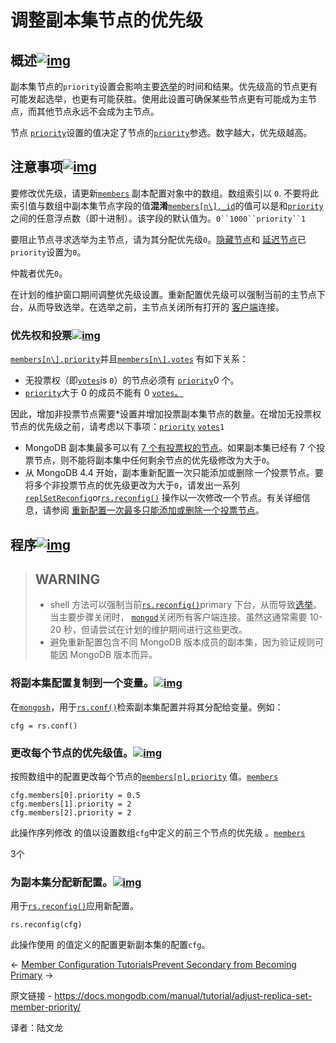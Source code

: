 # 调整副本集节点的优先级

## 概述[![img](https://www.mongodb.com/docs/manual/assets/link.svg)](https://www.mongodb.com/docs/manual/tutorial/adjust-replica-set-member-priority/#overview)

副本集节点的`priority`设置会影响主要[选举](https://www.mongodb.com/docs/manual/core/replica-set-elections/)的时间和结果。优先级高的节点更有可能发起选举，也更有可能获胜。使用此设置可确保某些节点更有可能成为主节点，而其他节点永远不会成为主节点。

节点 [`priority`](https://www.mongodb.com/docs/manual/reference/replica-configuration/#mongodb-rsconf-rsconf.members-n-.priority)设置的值决定了节点的[`priority`](https://www.mongodb.com/docs/manual/reference/replica-configuration/#mongodb-rsconf-rsconf.members-n-.priority)参选。数字越大，优先级越高。

## 注意事项[![img](https://www.mongodb.com/docs/manual/assets/link.svg)](https://www.mongodb.com/docs/manual/tutorial/adjust-replica-set-member-priority/#considerations)

要修改优先级，请更新[`members`](https://www.mongodb.com/docs/manual/reference/replica-configuration/#mongodb-rsconf-rsconf.members) 副本配置对象中的数组。数组索引以 `0`. 不要将此索引值与数组中副本集节点字段的值**混淆**[`members[n\]._id`](https://www.mongodb.com/docs/manual/reference/replica-configuration/#mongodb-rsconf-rsconf.members-n-._id)的值可以是和[`priority`](https://www.mongodb.com/docs/manual/reference/replica-configuration/#mongodb-rsconf-rsconf.members-n-.priority)之间的任意浮点数（即十进制）。该字段的默认值为。`0``1000``priority``1`

要阻止节点寻求选举为主节点，请为其分配优先级`0`。[隐藏节点](https://www.mongodb.com/docs/manual/core/replica-set-hidden-member/#std-label-replica-set-hidden-members)和 [延迟节点](https://www.mongodb.com/docs/manual/core/replica-set-delayed-member/#std-label-replica-set-delayed-members)已 `priority`设置为`0`。

仲裁者优先`0`。

在计划的维护窗口期间调整优先级设置。重新配置优先级可以强制当前的主节点下台，从而导致选举。在选举之前，主节点关闭所有打开的 [客户端](https://www.mongodb.com/docs/manual/reference/glossary/#std-term-client)连接。

### 优先权和投票[![img](https://www.mongodb.com/docs/manual/assets/link.svg)](https://www.mongodb.com/docs/manual/tutorial/adjust-replica-set-member-priority/#priority-and-votes)

[`members[n\].priority`](https://www.mongodb.com/docs/manual/reference/replica-configuration/#mongodb-rsconf-rsconf.members-n-.priority)并且[`members[n\].votes`](https://www.mongodb.com/docs/manual/reference/replica-configuration/#mongodb-rsconf-rsconf.members-n-.votes) 有如下关系：

- 无投票权（即[`votes`](https://www.mongodb.com/docs/manual/reference/replica-configuration/#mongodb-rsconf-rsconf.members-n-.votes)is `0`）的节点必须有 [`priority`](https://www.mongodb.com/docs/manual/reference/replica-configuration/#mongodb-rsconf-rsconf.members-n-.priority)0 个。
- [`priority`](https://www.mongodb.com/docs/manual/reference/replica-configuration/#mongodb-rsconf-rsconf.members-n-.priority)大于 0 的成员不能有 0 [`votes`。](https://www.mongodb.com/docs/manual/reference/replica-configuration/#mongodb-rsconf-rsconf.members-n-.votes)

因此，增加非投票节点需要*设置并增加投票副本集节点的数量。在增加无投票权节点的优先级之前，请考虑以下事项：[`priority`](https://www.mongodb.com/docs/manual/reference/replica-configuration/#mongodb-rsconf-rsconf.members-n-.priority) [`votes`](https://www.mongodb.com/docs/manual/reference/replica-configuration/#mongodb-rsconf-rsconf.members-n-.votes)`1`

- MongoDB 副本集最多可以有 [7 个有投票权的节点](https://www.mongodb.com/docs/manual/reference/limits/#mongodb-limit-Number-of-Voting-Members-of-a-Replica-Set)。如果副本集已经有 7 个投票节点，则不能将副本集中任何剩余节点的优先级修改为大于`0`。
- 从 MongoDB 4.4 开始，副本重新配置一次只能添加或删除*一个*投票节点。要将多个非投票节点的优先级更改为大于`0`，请发出一系列[`replSetReconfig`](https://www.mongodb.com/docs/manual/reference/command/replSetReconfig/#mongodb-dbcommand-dbcmd.replSetReconfig)or[`rs.reconfig()`](https://www.mongodb.com/docs/manual/reference/method/rs.reconfig/#mongodb-method-rs.reconfig) 操作以一次修改一个节点。有关详细信息，请参阅 [重新配置一次最多只能添加或删除一个投票节点](https://www.mongodb.com/docs/manual/reference/command/replSetReconfig/#std-label-replSetReconfig-cmd-single-node)。

## 程序[![img](https://www.mongodb.com/docs/manual/assets/link.svg)](https://www.mongodb.com/docs/manual/tutorial/adjust-replica-set-member-priority/#procedure)

>## WARNING
>
>- shell 方法可以强制当前[`rs.reconfig()`](https://www.mongodb.com/docs/manual/reference/method/rs.reconfig/#mongodb-method-rs.reconfig)primary 下台，从而导致[选举](https://www.mongodb.com/docs/manual/core/replica-set-elections/#std-label-replica-set-elections)。当主要步骤关闭时， [`mongod`](https://www.mongodb.com/docs/manual/reference/program/mongod/#mongodb-binary-bin.mongod)关闭所有客户端连接。虽然这通常需要 10-20 秒，但请尝试在计划的维护期间进行这些更改。
>- 避免重新配置包含不同 MongoDB 版本成员的副本集，因为验证规则可能因 MongoDB 版本而异。



### 将副本集配置复制到一个变量。[![img](https://www.mongodb.com/docs/manual/assets/link.svg)](https://www.mongodb.com/docs/manual/tutorial/adjust-replica-set-member-priority/#copy-the-replica-set-configuration-to-a-variable)

在[`mongosh`](https://www.mongodb.com/docs/mongodb-shell/#mongodb-binary-bin.mongosh)，用于[`rs.conf()`](https://www.mongodb.com/docs/manual/reference/method/rs.conf/#mongodb-method-rs.conf)检索副本集配置并将其分配给变量。例如：

```
cfg = rs.conf()
```





### 更改每个节点的优先级值。[![img](https://www.mongodb.com/docs/manual/assets/link.svg)](https://www.mongodb.com/docs/manual/tutorial/adjust-replica-set-member-priority/#change-each-member-s-priority-value)

按照数组中的配置更改每个节点的[`members[n].priority`](https://www.mongodb.com/docs/manual/reference/replica-configuration/#mongodb-rsconf-rsconf.members-n-.priority) 值。[`members`](https://www.mongodb.com/docs/manual/reference/replica-configuration/#mongodb-rsconf-rsconf.members)

```
cfg.members[0].priority = 0.5
cfg.members[1].priority = 2
cfg.members[2].priority = 2
```



此操作序列修改 的值以设置数组`cfg`中定义的前三个节点的优先级 。[`members`](https://www.mongodb.com/docs/manual/reference/replica-configuration/#mongodb-rsconf-rsconf.members)

3个

### 为副本集分配新配置。[![img](https://www.mongodb.com/docs/manual/assets/link.svg)](https://www.mongodb.com/docs/manual/tutorial/adjust-replica-set-member-priority/#assign-the-replica-set-the-new-configuration)

用于[`rs.reconfig()`](https://www.mongodb.com/docs/manual/reference/method/rs.reconfig/#mongodb-method-rs.reconfig)应用新配置。

```
rs.reconfig(cfg)
```



此操作使用 的值定义的配置更新副本集的配置`cfg`。

←  [Member Configuration Tutorials](https://www.mongodb.com/docs/manual/administration/replica-set-member-configuration/)[Prevent Secondary from Becoming Primary](https://www.mongodb.com/docs/manual/tutorial/configure-secondary-only-replica-set-member/) →

原文链接 - https://docs.mongodb.com/manual/tutorial/adjust-replica-set-member-priority/

译者：陆文龙

